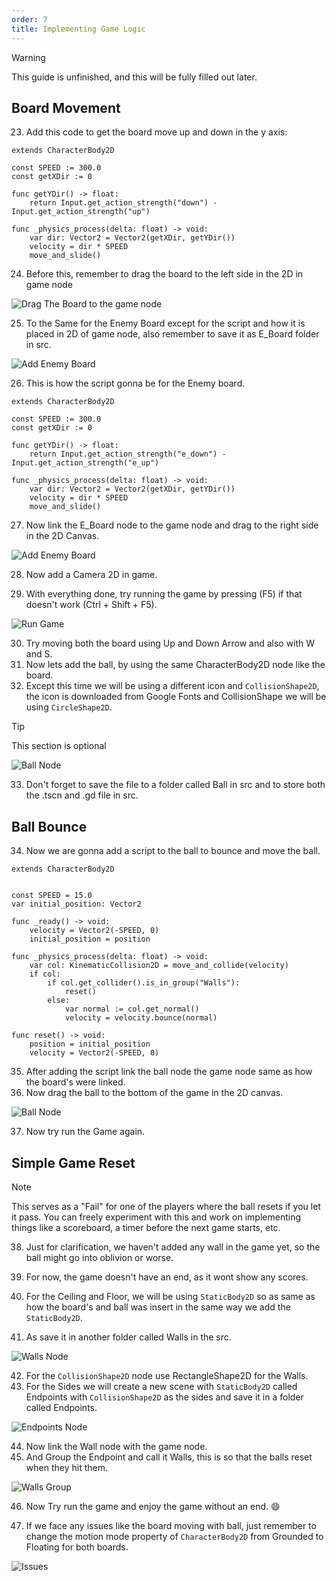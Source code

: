 ```yaml
---
order: 7
title: Implementing Game Logic
---
```


<!-- use diffs at every point -->

> [!WARNING]
> This guide is unfinished, and this will be fully filled out later.

## Board Movement
23. Add this code to get the board move up and down in the y axis: 

```GDScript
extends CharacterBody2D

const SPEED := 300.0
const getXDir := 0

func getYDir() -> float:
	return Input.get_action_strength("down") - Input.get_action_strength("up")
	
func _physics_process(delta: float) -> void:
	var dir: Vector2 = Vector2(getXDir, getYDir())
	velocity = dir * SPEED
	move_and_slide()
```

24. Before this, remember to drag the board to the left side in the 2D in game node

![Drag The Board to the game node](./assets/scene/24.png)

25. To the Same for the Enemy Board except for the script and how it is placed in 2D of game node, also remember to save it as E_Board folder in src.

![Add Enemy Board](./assets/scene/25.png)

26. This is how the script gonna be for the Enemy board.

```GDScript
extends CharacterBody2D

const SPEED := 300.0
const getXDir := 0

func getYDir() -> float:
	return Input.get_action_strength("e_down") - Input.get_action_strength("e_up")
	
func _physics_process(delta: float) -> void:
	var dir: Vector2 = Vector2(getXDir, getYDir())
	velocity = dir * SPEED
	move_and_slide()
```

27. Now link the E_Board node to the game node and drag to the right side in the 2D Canvas.

![Add Enemy Board](./assets/scene/25.png)

28. Now add a Camera 2D in game.

29. With everything done, try running the game by pressing (F5) if that doesn't work (Ctrl + Shift + F5).

![Run Game](./assets/scene/29.png)

30. Try moving both the board using Up and Down Arrow and also with W and S.
31. Now lets add the ball, by using the same CharacterBody2D node like the board.
32. Except this time we will be using a different icon and `CollisionShape2D`, the icon is downloaded from Google Fonts and CollisionShape we will be using `CircleShape2D`.

> [!TIP]
> This section is optional

![Ball Node](./assets/scene/32.png)

33. Don't forget to save the file to a folder called Ball in src and to store both the .tscn and .gd file in src.



## Ball Bounce
34. Now we are gonna add a script to the ball to bounce and move the ball.

```GDScript
extends CharacterBody2D


const SPEED = 15.0
var initial_position: Vector2

func _ready() -> void:
	velocity = Vector2(-SPEED, 0)
	initial_position = position

func _physics_process(delta: float) -> void:
	var col: KinematicCollision2D = move_and_collide(velocity)
	if col:
		if col.get_collider().is_in_group("Walls"):  
			reset()
		else:
			var normal := col.get_normal()
			velocity = velocity.bounce(normal)
	
func reset() -> void:
	position = initial_position
	velocity = Vector2(-SPEED, 0)

```

35. After adding the script link the ball node the game node same as how the board's were linked.
36. Now drag the ball to the bottom of the game in the 2D canvas.

![Ball Node](./assets/scene/36.png)

37. Now try run the Game again.

## Simple Game Reset

> [!NOTE]
> This serves as a "Fail" for one of the players where the ball resets if you let it pass. You can freely experiment with this and work on implementing things like a scoreboard, a timer before the next game starts, etc. 

38. Just for clarification, we haven't added any wall in the game yet, so the ball might go into oblivion or worse.
39. For now, the game doesn't have an end, as it wont show any scores.

40. For the  Ceiling and Floor, we will be using `StaticBody2D` so as same as how the board's and ball was insert in the same way we add the `StaticBody2D`.
41. As save it in another folder called Walls in the src.

![Walls Node](./assets/scene/41.png)

42. For the `CollisionShape2D` node use RectangleShape2D for the Walls.  
43. For the Sides we will create a new scene with `StaticBody2D` called Endpoints with `CollisionShape2D` as the sides and save it in a folder called Endpoints.

![Endpoints Node](./assets/scene/43.png)

44. Now link the Wall node with the game node.
45. And Group the Endpoint and call it Walls, this is so that the balls reset when they hit them.

![Walls Group](./assets/scene/45.png)

46. Now Try run the game and enjoy the game without an end. :smile:

47. If we face any issues like the board moving with ball, just remember to change the motion mode property of `CharacterBody2D` from Grounded to Floating for both boards.

![Issues](./assets/scene/47.png)